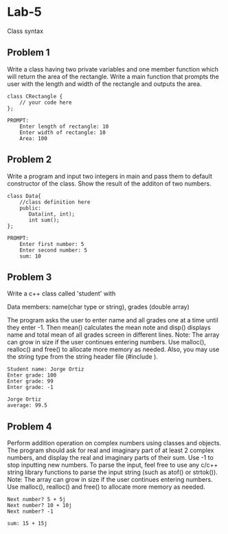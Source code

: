 # Lab-5
Class syntax


## Problem 1
Write a class having two private variables and one member function which will return the area of the rectangle.  Write a main function that prompts the user with the length and width of the rectangle and outputs the area.

```
class CRectangle {
    // your code here
};

PROMPT:
    Enter length of rectangle: 10
    Enter width of rectangle: 10
    Area: 100
```


## Problem 2
Write a program and input two integers in main and pass them to default constructor of the class. Show the result of the additon of two numbers.

```
class Data{
    //class definition here
    public:
       Data(int, int);
       int sum(); 
};

PROMPT:
    Enter first number: 5
    Enter second number: 5
    sum: 10
```

## Problem 3
Write a c++ class called 'student' with

Data members: name(char type or string), grades (double array)

The program asks the user to enter name and all grades one at a time until they enter -1. Then mean() calculates the mean note and disp() displays name and total mean of all grades  screen in different lines.
Note:  The array can grow in size if the user continues entering numbers.  Use malloc(), realloc() and free() to allocate more memory as needed.  Also, you may use the string type from the string header file (#include <sttring>).

```
Student name: Jorge Ortiz
Enter grade: 100
Enter grade: 99
Enter grade: -1

Jorge Ortiz
average: 99.5
```

## Problem 4 
Perform addition operation on complex numbers using classes and objects. The program should ask for real and imaginary part of at least 2 complex numbers, and display the real and imaginary parts of their sum.  Use -1 to stop inputting new numbers.  To parse the input, feel free to use any c/c++ string library functions to parse the input string (such as atof() or strtok()).
Note:  The array can grow in size if the user continues entering numbers.  Use malloc(), realloc() and free() to allocate more memory as needed.
```
Next number? 5 + 5j
Next number? 10 + 10j
Next number? -1

sum: 15 + 15j
```
